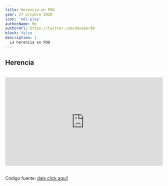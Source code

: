 ```yaml
---
title: Herencia en POO
year: 27 octubre 2020
icon: 'mdi-play'
authorName: Me
authorUrl: https://twitter.com/doneber98
block: false
description: |
  La herencia en POO
---
```


## Herencia

<br>
<div style="position: relative;
    padding-bottom: 56.25%;
    height: 0;
    overflow: hidden;">

<iframe width="560" height="315" style="position: absolute;
    top:0;
    left: 0;
    width: 100%;
    height: 100%;" src="https://www.youtube.com/embed/tyZdXb4WMnQ" frameborder="0" allow="accelerometer; autoplay; encrypted-media; gyroscope; picture-in-picture" allowfullscreen></iframe>
</div>
<br>

Código fuente: [dale click aquí!](https://github.com/doneber/POO/tree/master/Java/6.%20EJERCICIO%20HERENCIA%202%20(youtube)/package%20ejercicioHerencia)
